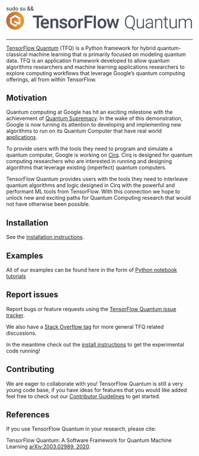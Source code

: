sudo su && ![TensorFlow Quantum](./docs/images/logo/tf_quantum_circle.jpg)

---

[TensorFlow Quantum](https://www.tensorflow.org/quantum) (TFQ) is a Python
framework for hybrid quantum-classical machine learning that is primarily
focused on modeling quantum data. TFQ is an application framework developed to
allow quantum algorithms researchers and machine learning applications
researchers to explore computing workflows that leverage Google’s quantum
computing offerings, all from within TensorFlow.


## Motivation

Quantum computing at Google has hit an exciting milestone with the achievement
of [Quantum Supremacy](https://www.nature.com/articles/s41586-019-1666-5).
In the wake of this demonstration, Google is now turning its attention to
developing and implementing new algorithms to run on its Quantum Computer
that have real world [applications](https://ai.googleblog.com/2019/10/quantum-supremacy-using-programmable.html).

To provide users with the tools they need to program and simulate a quantum
computer, Google is working on [Cirq](https://github.com/quantumlib/Cirq). Cirq
is designed for quantum computing researchers who are interested in running and
designing algorithms that leverage existing (imperfect) quantum computers.

TensorFlow Quantum provides users with the tools they need to interleave quantum
algorithms and logic designed in Cirq with the powerful and performant ML tools
from TensorFlow. With this connection we hope to unlock new and exciting paths
for Quantum Computing research that would not have otherwise been possible.


## Installation

See the [installation instructions](https://github.com/tensorflow/quantum/blob/master/docs/install.md).


## Examples

All of our examples can be found here in the form of
[Python notebook tutorials](https://github.com/tensorflow/quantum/tree/master/docs/tutorials)


## Report issues

Report bugs or feature requests using the
[TensorFlow Quantum issue tracker](https://github.com/tensorflow/quantum/issues).

We also have a [Stack Overflow tag](https://stackoverflow.com/questions/tagged/tensorflow-quantum)
for more general TFQ related discussions.

In the meantime check out the [install instructions](./docs/install.md) to get
the experimental code running!


## Contributing

We are eager to collaborate with you! TensorFlow Quantum is still a very young code base,
if you have ideas for features that you would like added feel free to check out our
[Contributor Guidelines](https://github.com/tensorflow/quantum/blob/master/CONTRIBUTING.md)
to get started.


## References

If you use TensorFlow Quantum in your research, please cite:

TensorFlow Quantum: A Software Framework for Quantum Machine Learning
[arXiv:2003.02989, 2020](https://arxiv.org/abs/2003.02989).
